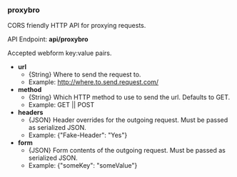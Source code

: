 ### proxybro

CORS friendly HTTP API for proxying requests.

API Endpoint: **api/proxybro**

Accepted webform key:value pairs.

* **url**
    * {String} Where to send the request to.
    * Example: http://where.to.send.request.com/
* **method**
    * {String} Which HTTP method to use to send the url. Defaults to GET.
    * Example: GET || POST
* **headers**
    * {JSON} Header overrides for the outgoing request. Must be passed as serialized JSON.
    * Example: {"Fake-Header": "Yes"}
* **form**
    * {JSON} Form contents of the outgoing request. Must be passed as serialized JSON.
    * Example: {"someKey": "someValue"}

